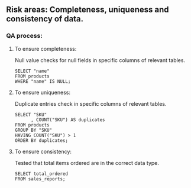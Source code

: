 ## Risk areas: Completeness, uniqueness and consistency of data.

### QA process:

1. To ensure completeness: 

	Null value checks for null fields in specific columns of relevant tables.

	```
	SELECT "name" 
	FROM products 
	WHERE "name" IS NULL;
	```

2. To ensure uniqueness: 
	
	Duplicate entries check in specific columns of relevant tables.

	```
	SELECT "SKU"
		  , COUNT("SKU") AS duplicates 
	FROM products 
	GROUP BY "SKU" 
	HAVING COUNT("SKU") > 1 
	ORDER BY duplicates;
	```

2. To ensure consistency: 
	
	Tested that total items ordered are in the correct data type.

	```
	SELECT total_ordered 
	FROM sales_reports;

	```

